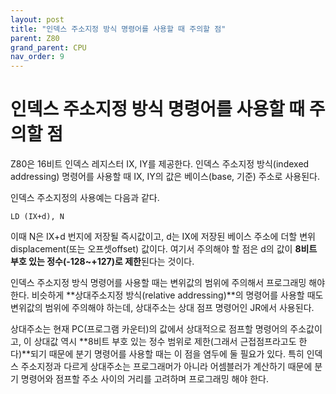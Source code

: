 ```yaml
---
layout: post
title: "인덱스 주소지정 방식 명령어를 사용할 때 주의할 점"
parent: Z80
grand_parent: CPU
nav_order: 9
---
```


# 인덱스 주소지정 방식 명령어를 사용할 때 주의할 점
Z80은 16비트 인덱스 레지스터 IX, IY를 제공한다. 인덱스 주소지정 방식(indexed addressing) 명령어를 사용할 때 IX, IY의 값은 베이스(base, 기준) 주소로 사용된다.  

인덱스 주소지정의 사용예는 다음과 같다.  
```
LD (IX+d), N
```
이때 N은 IX+d 번지에 저장될 즉시값이고, d는 IX에 저장된 베이스 주소에 더할 변위displacement(또는 오프셋offset) 값이다. 여기서 주의해야 할 점은 d의 값이 **8비트 부호 있는 정수(-128~+127)로 제한**된다는 것이다.  
  
​인덱스 주소지정 방식 명령어를 사용할 때는 변위값의 범위에 주의해서 프로그래밍 해야 한다. 비슷하게 **상대주소지정 방식(relative addressing)**의 명령어를 사용할 때도 변위값의 범위에 주의해야 하는데, 상대주소는 상대 점프 명령어인 JR에서 사용된다.  
  
상대주소는 현재 PC(프로그램 카운터)의 값에서 상대적으로 점프할 명령어의 주소값이고, 이 상대값 역시 **8비트 부호 있는 정수 범위로 제한(그래서 근접점프라고도 한다)**되기 때문에 분기 명령어를 사용할 때는 이 점을 염두에 둘 필요가 있다. 특히 인덱스 주소지정과 다르게 상대주소는 프로그래머가 아니라 어셈블러가 계산하기 때문에 분기 명령어와 점프할 주소 사이의 거리를 고려하며 프로그래밍 해야 한다.
